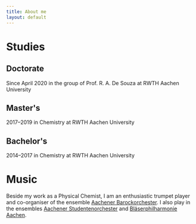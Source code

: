 ```yaml
---
title: About me
layout: default
---
```


# Studies
## Doctorate
Since April 2020 in the group of Prof. R. A. De Souza at RWTH Aachen University
## Master's
2017&ndash;2019 in Chemistry at RWTH Aachen University
## Bachelor's
2014&ndash;2017 in Chemistry at RWTH Aachen University

# Music
Beside my work as a Physical Chemist, I am an enthusiastic trumpet player and co-organiser of the ensemble [Aachener Barockorchester](https://www.instagram.com/aachenerbarockorchester/). I also play in the ensembles [Aachener Studentenorchester](https://www.aso.rwth-aachen.de/) and [Bläserphilharmonie Aachen](https://blaeserphilharmonie-aachen.de/).